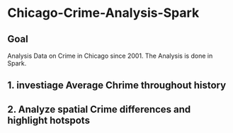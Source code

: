 # Chicago-Crime-Analysis-Spark

## Goal
Analysis Data on Crime in Chicago since 2001. The Analysis is done in Spark.

## 1. investiage Average Chrime throughout history

## 2. Analyze spatial Crime differences and highlight hotspots
